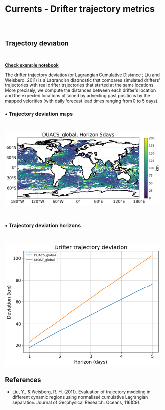 # Currents - Drifter trajectory metrics

<br>
 

<br>

## Trajectory deviation
<br>

[**Check example notebook**](gallery/alongtrack_spectral_description.ipynb)

The drifter trajectory deviation (or Lagrangian Cumulative Distance ; Liu and Weisberg, 2011) is a Lagrangian diagnostic that compares simulated drifters' trajectories with real drifter trajectories that started at the same locations. More precisely, we compute the distances between each drifter's location and the expected locations obtained by advecting past positions by the mapped velocities (with daily forecast lead times ranging from 0 to 5 days).


### &#x2022;  Trajectory deviation maps

<br>

![Drifter deviation map h5](figures/deviation_maps_DUACS_global_h5.png)

<br>

### &#x2022;  Trajectory deviation horizons 

<br>
 
![Drifter deviation horizon](figures/deviation_horizon_global.png) 
 
 
## References 

- Liu, Y., & Weisberg, R. H. (2011). Evaluation of trajectory modeling in different dynamic regions using normalized cumulative Lagrangian separation. Journal of Geophysical Research: Oceans, 116(C9).
 